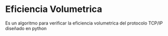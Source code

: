# Eficiencia Volumetrica

Es un algoritmo para verificar la eficiencia volumetrica del protocolo TCP/IP
diseñado en python
